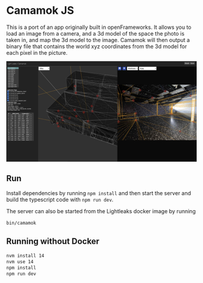 # Camamok JS

This is a port of an app originally built in openFrameworks. It allows you to load an image from a camera, and a 3d model of the space the photo is taken in, and map the 3d model to the image. Camamok will then output a binary file that contains the world xyz coordinates from the 3d model for each pixel in the picture.

![](screenshot.jpg)

## Run

Install dependencies by running `npm install` and then start the server and build the typescript code with `npm run dev`.

The server can also be started from the Lightleaks docker image by running 

```
bin/camamok
```

## Running without Docker

```
nvm install 14
nvm use 14
npm install
npm run dev
```